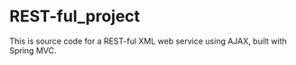 REST-ful_project
================
This is source code for a REST-ful XML web service using AJAX, built with Spring MVC.
